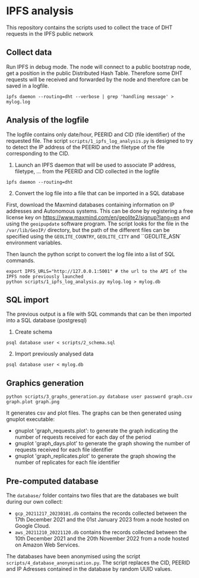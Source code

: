 # IPFS analysis

This repository contains the scripts used to collect the trace of DHT requests in the IPFS public network

## Collect data

Run IPFS in debug mode.
The node will connect to a public bootstrap node, get a position in the public Distributed Hash Table.
Therefore some DHT requests will be received and forwarded by the node and therefore can be saved in a logfile.

```
ìpfs daemon --routing=dht --verbose | grep 'handling message' > mylog.log 
```



## Analysis of the logfile

The logfile contains only date/hour, PEERID and CID (file identifier) of the requested file.
The script `scripts/1_ipfs_log_analysis.py` is designed to try to detect the IP address of the PEERID and the filetype of the file corresponding to the CID.


1. Launch an IPFS daemon that will be used to associate IP address, filetype, ... from the PEERID and CID collected in the logfile
```
ìpfs daemon --routing=dht
```

2. Convert the log file into a file that can be imported in a SQL database

First, download the Maxmind databases containing information on IP addresses and Autonomous systems.
This can be done by registering a free license key on https://www.maxmind.com/en/geolite2/signup?lang=en and using the ``geoipupdate`` software program.
The script looks for the file in the `/var/lib/GeoIP/` directory,
but the path of the different files can be specified using the `GEOLITE_COUNTRY`, `GEOLITE_CITY` and ``GEOLITE_ASN` environment variables.

Then launch the python script to convert the log file into a list of SQL commands.
```
export IPFS_URLS="http://127.0.0.1:5001" # the url to the API of the IPFS node previously launched
python scripts/1_ipfs_log_analysis.py mylog.log > mylog.db
```

## SQL import

The previous output is a file with SQL commands that can be then imported into a SQL database (postgresql)

1. Create schema

```
psql database user < scripts/2_schema.sql
```

2. Import previously analysed data
```
psql database user < mylog.db
```

## Graphics generation

```
python scripts/3_graphs_generation.py database user password graph.csv graph.plot graph.png
```

It generates csv and plot files. The graphs can be then generated using gnuplot executable:

 - gnuplot 'graph_requests.plot': to generate the graph indicating the number of requests received for each day of the period
 - gnuplot 'graph_days.plot' to generate the graph showing the number of requests received for each file identifier
 - gnuplot 'graph_replicates.plot' to generate the graph showing the number of replicates for each file identifier


## Pre-computed database

The `database/` folder contains two files that are the databases we built during our own collect:
 - `gcp_20211217_20230101.db` contains the records collected between the 17th December 2021 and the 01st January 2023 from a node hosted on Google Cloud.
 - `aws_20211210_20221120.db` contains the records collected between the 10th December 2021 and the 20th November 2022 from a node hosted on Amazon Web Services.

The databases have been anonymised using the script `scripts/4_database_anonymisation.py`. The script replaces the CID, PEERID and IP Adresses contained in the database by random UUID values.


